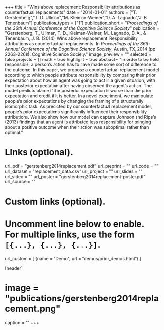+++
title = "Wins above replacement: Responsibility attributions as counterfactual replacements"
date = "2014-01-01"
authors = ["T. Gerstenberg","T. D. Ullman","M. Kleiman-Weiner","D. A. Lagnado","J. B Tenenbaum"]
publication_types = ["1"]
publication_short = "_Proceedings of the 36th Annual Conference of the Cognitive Science Society_"
publication = "Gerstenberg, T., Ullman, T. D., Kleiman-Weiner, M., Lagnado, D. A., & Tenenbaum, J. B. (2014). Wins above replacement: Responsibility attributions as counterfactual replacements. In _Proceedings of the 36th Annual Conference of the Cognitive Science Society_, Austin, TX, 2014 (pp. 2263-2268). Cognitive Science Society."
image_preview = ""
selected = false
projects = []
math = true
highlight = true
abstract= "In order to be held responsible, a person’s action has to have made some sort of difference to the outcome. In this paper, we propose a counterfactual replacement model according to which people attribute responsibility by comparing their prior expectation about how an agent was going to act in a given situation, with their posterior expectation after having observed the agent’s action. The model predicts blame if the posterior expectation is worse than the prior expectation and credit if it is better. In a novel experiment, we manipulate people’s prior expectations by changing the framing of a structurally isomorphic task. As predicted by our counterfactual replacement model, people’s prior expectations significantly influenced their responsibility attributions. We also show how our model can capture Johnson and Rips’s (2013) findings that an agent is attributed less responsibility for bringing about a positive outcome when their action was suboptimal rather than optimal."

# Links (optional).
url_pdf = "gerstenberg2014replacement.pdf"
url_preprint = ""
url_code = ""
url_dataset = "replacement_data.csv"
url_project = ""
url_slides = ""
url_video = ""
url_poster = "gerstenberg2014replacement-poster.pdf"
url_source = ""

# Custom links (optional).
#   Uncomment line below to enable. For multiple links, use the form `[{...}, {...}, {...}]`.
url_custom = [
{name = "Demo", url = "demos/prior_demos.html"}
]

[header]
# image = "publications/gerstenberg2014replacement.png"
caption = ""
+++